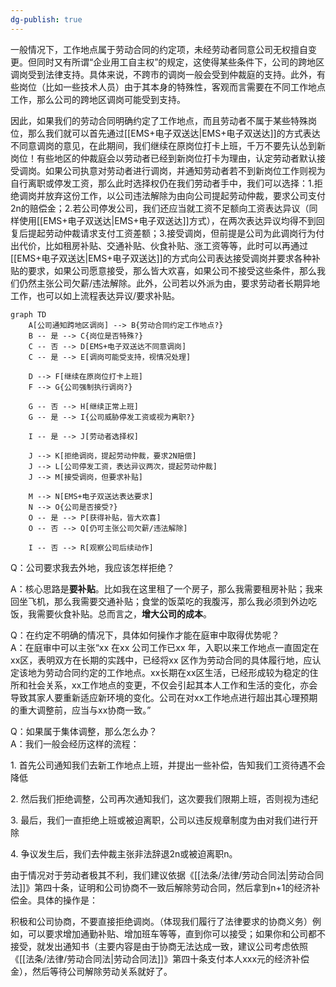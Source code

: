 ```yaml
---
dg-publish: true
---
```

一般情况下，工作地点属于劳动合同的约定项，未经劳动者同意公司无权擅自变更。但同时又有所谓“企业用工自主权”的规定，这使得某些条件下，公司的跨地区调岗受到法律支持。具体来说，不跨市的调岗一般会受到仲裁庭的支持。此外，有些岗位（比如一些技术人员）由于其本身的特殊性，客观而言需要在不同工作地点工作，那么公司的跨地区调岗可能受到支持。

因此，如果我们的劳动合同明确约定了工作地点，而且劳动者不属于某些特殊岗位，那么我们就可以首先通过[[EMS+电子双送达\|EMS+电子双送达]]的方式表达不同意调岗的意见，在此期间，我们继续在原岗位打卡上班，千万不要先认怂到新岗位！有些地区的仲裁庭会以劳动者已经到新岗位打卡为理由，认定劳动者默认接受调岗。如果公司执意对劳动者进行调岗，并通知劳动者若不到新岗位工作则视为自行离职或停发工资，那么此时选择权仍在我们劳动者手中，我们可以选择：1.拒绝调岗并放弃这份工作，以公司违法解除为由向公司提起劳动仲裁，要求公司支付2n的赔偿金；2.若公司停发公司，我们还应当就工资不足额向工资表达异议（同样使用[[EMS+电子双送达\|EMS+电子双送达]]方式），在两次表达异议均得不到回复后提起劳动仲裁请求支付工资差额；3.接受调岗，但前提是公司为此调岗行为付出代价，比如租房补贴、交通补贴、伙食补贴、涨工资等等，此时可以再通过[[EMS+电子双送达\|EMS+电子双送达]]的方式向公司表达接受调岗并要求各种补贴的要求，如果公司愿意接受，那么皆大欢喜，如果公司不接受这些条件，那么我们仍然主张公司欠薪/违法解除。此外，公司若以外派为由，要求劳动者长期异地工作，也可以如上流程表达异议/要求补贴。

```mermaid
graph TD
    A[公司通知跨地区调岗] --> B{劳动合同约定工作地点?}
    B -- 是 --> C{岗位是否特殊?}
    C -- 否 --> D[EMS+电子双送达不同意调岗]
    C -- 是 --> E[调岗可能受支持，视情况处理]

    D --> F[继续在原岗位打卡上班]
    F --> G{公司强制执行调岗?}
    
    G -- 否 --> H[继续正常上班]
    G -- 是 --> I{公司威胁停发工资或视为离职?}
    
    I -- 是 --> J[劳动者选择权]
    
    J --> K[拒绝调岗，提起劳动仲裁，要求2N赔偿]
    J --> L[公司停发工资，表达异议两次，提起劳动仲裁]
    J --> M[接受调岗，但要求补贴]
    
    M --> N[EMS+电子双送达表达要求]
    N --> O{公司是否接受?}
    O -- 是 --> P[获得补贴，皆大欢喜]
    O -- 否 --> Q[仍可主张公司欠薪/违法解除]
    
    I -- 否 --> R[观察公司后续动作]

```

Q：公司要求我去外地，我应该怎样拒绝？

A：核心思路是**要补贴**。比如我在这里租了一个房子，那么我需要租房补贴；我来回坐飞机，那么我需要交通补贴；食堂的饭菜吃的我腹泻，那么我必须到外边吃饭，我需要伙食补贴。总而言之，**增大公司的成本**。

Q：在约定不明确的情况下，具体如何操作才能在庭审中取得优势呢？  
A：在庭审中可以主张“xx 在xx 公司工作已xx 年，入职以来工作地点一直固定在xx区，表明双方在长期的实践中，已经将xx 区作为劳动合同的具体履行地，应认定该地为劳动合同约定的工作地点。xx长期在xx区生活，已经形成较为稳定的住所和社会关系，xx工作地点的变更，不仅会引起其本人工作和生活的变化，亦会导致其家人要重新适应新环境的变化。公司在对xx工作地点进行超出其心理预期的重大调整前，应当与xx协商一致。”

Q：如果属于集体调整，那么怎么办？  
A：我们一般会经历这样的流程：

1. 首先公司通知我们去新工作地点上班，并提出一些补偿，告知我们工资待遇不会降低

2. 然后我们拒绝调整，公司再次通知我们，这次要我们限期上班，否则视为违纪

3. 最后，我们一直拒绝上班或被迫离职，公司以违反规章制度为由对我们进行开除

4. 争议发生后，我们去仲裁主张非法辞退2n或被迫离职n。

由于情况对于劳动者极其不利，我们建议依据《[[法条/法律/劳动合同法\|劳动合同法]]》第四十条，证明和公司协商不一致后解除劳动合同，然后拿到n+1的经济补偿金。具体的操作是：

积极和公司协商，不要直接拒绝调岗。（体现我们履行了法律要求的协商义务）例如，可以要求增加通勤补贴、增加班车等等，直到你可以接受；如果你和公司都不接受，就发出通知书（主要内容是由于协商无法达成一致，建议公司考虑依照《[[法条/法律/劳动合同法\|劳动合同法]]》第四十条支付本人xxx元的经济补偿金），然后等待公司解除劳动关系就好了。